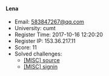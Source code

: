 #### Lena  

* Email: 583847267@qq.com  
* University: cumt  
* Register Time: 2017-10-16 12:20:20  
* Register IP: 153.36.217.11  
* Score: 11  
* Solved challenges: 
  * [[MISC] source](https://github.com/SniperOJ/Challenges/blob/master/MISC/source.json)  
  * [[MISC] signin](https://github.com/SniperOJ/Challenges/blob/master/MISC/signin.json)  
